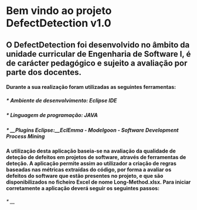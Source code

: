 # Bem vindo ao projeto DefectDetection v1.0

## O DefectDetection foi desenvolvido no âmbito da unidade curricular de Engenharia de Software I, é de carácter pedagógico e sujeito a avaliação por parte dos docentes. 

#### Durante a sua realização foram utilizadas as seguintes ferramentas:
##### * __Ambiente de desenvolvimento:__ Eclipse IDE
##### * __Linguagem de programação:__ JAVA
##### * __Plugins Eclipse:__EclEmma - Modelgoon - Software Development Process Mining


#### A utilização desta aplicação baseia-se na avaliação da qualidade de deteção de defeitos em projetos de software, através de ferramentas de deteção. A aplicação permite assim ao utilizador a criação de regras baseadas nas métricas extraídas do código, por forma a avaliar os defeitos do software que estão presentes no projeto, e que são disponibilizados no ficheiro Excel de nome Long-Method.xlsx. Para iniciar corretamente a aplicação deverá seguir os seguintes passos:
###### * __
